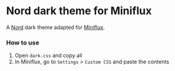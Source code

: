# Nord dark theme for Miniflux
A [Nord](https://www.nordtheme.com) dark theme adapted for [Miniflux](https://miniflux.app).

### How to use
1. Open `dark.css` and copy all
2. In Miniflux, go to `Settings` > `Custom CSS` and paste the contents
